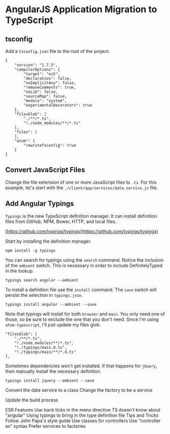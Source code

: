 
# AngularJS Application Migration to TypeScript

## tsconfig

Add a `tsconfig.json` file to the root of the project.

```
{
    "version": "1.7.5",
    "compilerOptions": {
        "target": "es5",
        "declaration": false,
        "noImplicitAny": false,
        "removeComments": true,
        "noLib": false,
        "sourceMap": false,
        "module": "system",
        "experimentalDecorators": true
    },
    "filesGlob": [
        "./**/*.ts",
        "!./node_modules/**/*.ts"
    ],
    "files": [
    ],
    "atom": {
        "rewriteTsconfig": true
    }
}
```

## Convert JavaScript Files

Change the file extension of one or more JavaScript files to `.ts`. For this example, let's start with the `./client/app/services/data.service.js` file.

## Add Angular Typings

`Typings` is the new TypeScript definition manager. It can install definition files from GitHub, NPM, Bower, HTTP, and local files.

[https://github.com/typings/typings](https://github.com/typings/typings)

Start by installing the definition manager.

```
npm install -g typings
```

You can search for typings using the `search` command. Notice the inclusion of the `ambient` switch. This is necessary in order to include DefinitelyTyped in the lookup.

```
typings search angular --ambient
```

To install a definition file use the `install` command. The `save` switch will persist the selection in `typings.json`.

```
typings install angular --ambient --save
```

Note that typings will install for both `browser` and `main`. You only need one of those, so be sure to exclude the one that you don't need. Since I'm using `atom-typescript`, I'll just update my files glob.

```
"filesGlob": [
    "./**/*.ts",
    "!./node_modules/**/*.ts",
    "!./typings/main.d.ts",
    "!./typings/main/**/*.d.ts"
],
```

Sometimes dependencies won't get installed. If that happens for `jQuery`, then manually install the necessary definition.

```
typings install jquery --ambient --save
```






Convert the data service to a class
    Change the factory to be a service







Update the build process

ES6 Features
    Use back ticks in the menu directive
TS doesn't know about "angular"
    Using typings to bring in the type definition file
Tips and Tricks
    Follow John Papa's style guide
    Use classes for controllers
        Use "controller as" syntax
    Prefer services to factories
